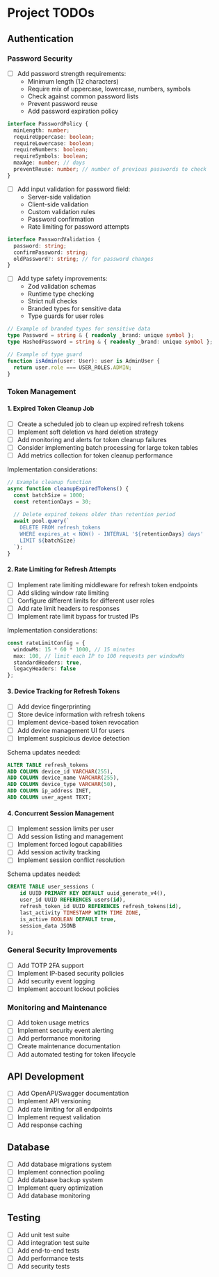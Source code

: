 # Project TODOs

## Authentication

### Password Security
- [ ] Add password strength requirements:
  - Minimum length (12 characters)
  - Require mix of uppercase, lowercase, numbers, symbols
  - Check against common password lists
  - Prevent password reuse
  - Add password expiration policy
```typescript
interface PasswordPolicy {
  minLength: number;
  requireUppercase: boolean;
  requireLowercase: boolean;
  requireNumbers: boolean;
  requireSymbols: boolean;
  maxAge: number; // days
  preventReuse: number; // number of previous passwords to check
}
```

- [ ] Add input validation for password field:
  - Server-side validation
  - Client-side validation
  - Custom validation rules
  - Password confirmation
  - Rate limiting for password attempts
```typescript
interface PasswordValidation {
  password: string;
  confirmPassword: string;
  oldPassword?: string; // for password changes
}
```

- [ ] Add type safety improvements:
  - Zod validation schemas
  - Runtime type checking
  - Strict null checks
  - Branded types for sensitive data
  - Type guards for user roles
```typescript
// Example of branded types for sensitive data
type Password = string & { readonly _brand: unique symbol };
type HashedPassword = string & { readonly _brand: unique symbol };

// Example of type guard
function isAdmin(user: User): user is AdminUser {
  return user.role === USER_ROLES.ADMIN;
}
```

### Token Management

#### 1. Expired Token Cleanup Job
- [ ] Create a scheduled job to clean up expired refresh tokens
- [ ] Implement soft deletion vs hard deletion strategy
- [ ] Add monitoring and alerts for token cleanup failures
- [ ] Consider implementing batch processing for large token tables
- [ ] Add metrics collection for token cleanup performance

Implementation considerations:
```typescript
// Example cleanup function
async function cleanupExpiredTokens() {
  const batchSize = 1000;
  const retentionDays = 30;
  
  // Delete expired tokens older than retention period
  await pool.query(`
    DELETE FROM refresh_tokens 
    WHERE expires_at < NOW() - INTERVAL '${retentionDays} days'
    LIMIT ${batchSize}
  `);
}
```

#### 2. Rate Limiting for Refresh Attempts
- [ ] Implement rate limiting middleware for refresh token endpoints
- [ ] Add sliding window rate limiting
- [ ] Configure different limits for different user roles
- [ ] Add rate limit headers to responses
- [ ] Implement rate limit bypass for trusted IPs

Implementation considerations:
```typescript
const rateLimitConfig = {
  windowMs: 15 * 60 * 1000, // 15 minutes
  max: 100, // limit each IP to 100 requests per windowMs
  standardHeaders: true,
  legacyHeaders: false
};
```

#### 3. Device Tracking for Refresh Tokens
- [ ] Add device fingerprinting
- [ ] Store device information with refresh tokens
- [ ] Implement device-based token revocation
- [ ] Add device management UI for users
- [ ] Implement suspicious device detection

Schema updates needed:
```sql
ALTER TABLE refresh_tokens
ADD COLUMN device_id VARCHAR(255),
ADD COLUMN device_name VARCHAR(255),
ADD COLUMN device_type VARCHAR(50),
ADD COLUMN ip_address INET,
ADD COLUMN user_agent TEXT;
```

#### 4. Concurrent Session Management
- [ ] Implement session limits per user
- [ ] Add session listing and management
- [ ] Implement forced logout capabilities
- [ ] Add session activity tracking
- [ ] Implement session conflict resolution

Schema updates needed:
```sql
CREATE TABLE user_sessions (
    id UUID PRIMARY KEY DEFAULT uuid_generate_v4(),
    user_id UUID REFERENCES users(id),
    refresh_token_id UUID REFERENCES refresh_tokens(id),
    last_activity TIMESTAMP WITH TIME ZONE,
    is_active BOOLEAN DEFAULT true,
    session_data JSONB
);
```

### General Security Improvements
- [ ] Add TOTP 2FA support
- [ ] Implement IP-based security policies
- [ ] Add security event logging
- [ ] Implement account lockout policies

### Monitoring and Maintenance
- [ ] Add token usage metrics
- [ ] Implement security event alerting
- [ ] Add performance monitoring
- [ ] Create maintenance documentation
- [ ] Add automated testing for token lifecycle

## API Development
- [ ] Add OpenAPI/Swagger documentation
- [ ] Implement API versioning
- [ ] Add rate limiting for all endpoints
- [ ] Implement request validation
- [ ] Add response caching

## Database
- [ ] Add database migrations system
- [ ] Implement connection pooling
- [ ] Add database backup system
- [ ] Implement query optimization
- [ ] Add database monitoring

## Testing
- [ ] Add unit test suite
- [ ] Add integration test suite
- [ ] Add end-to-end tests
- [ ] Add performance tests
- [ ] Add security tests 